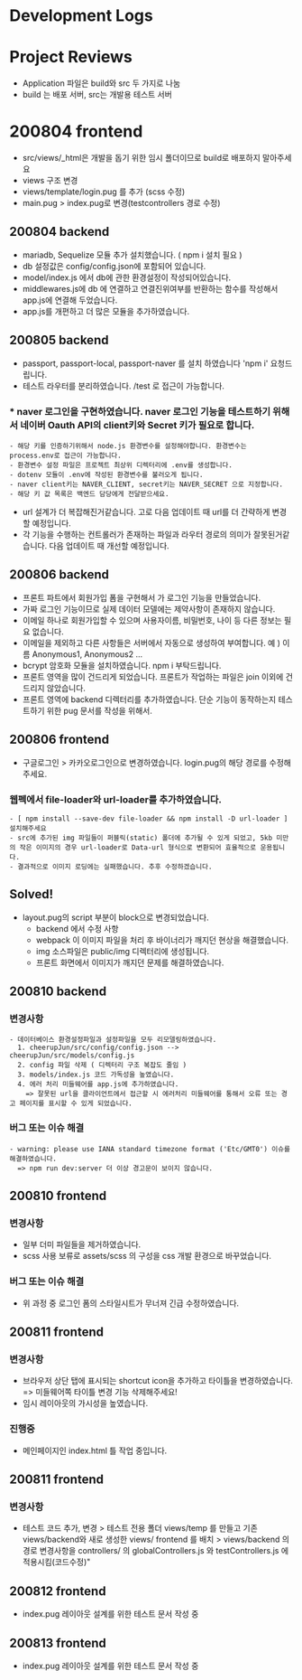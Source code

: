 # Development Logs

# Project Reviews

- Application 파일은 build와 src 두 가지로 나눔
- build 는 배포 서버, src는 개발용 테스트 서버

# 200804 frontend

- src/views/\_html은 개발을 돕기 위한 임시 폴더이므로 build로 배포하지 말아주세요
- views 구조 변경
- views/template/login.pug 를 추가 (scss 수정)
- main.pug > index.pug로 변경(testcontrollers 경로 수정)

## 200804 backend

- mariadb, Sequelize 모듈 추가 설치했습니다. ( npm i 설치 필요 )
- db 설정값은 config/config.json에 포함되어 있습니다.
- model/index.js 에서 db에 관한 환경설정이 작성되어있습니다.
- middlewares.js에 db 에 연결하고 연결진위여부를 반환하는 함수를 작성해서 app.js에 연결해 두었습니다.
- app.js를 개편하고 더 많은 모듈을 추가하였습니다.

## 200805 backend

- passport, passport-local, passport-naver 를 설치 하였습니다 'npm i' 요청드립니다.
- 테스트 라우터를 분리하였습니다. /test 로 접근이 가능합니다.

### \* naver 로그인을 구현하였습니다. naver 로그인 기능을 테스트하기 위해서 네이버 Oauth API의 client키와 Secret 키가 필요로 합니다.

    - 해당 키를 인증하기위해서 node.js 환경변수를 설정해야합니다. 환경변수는 process.env로 접근이 가능합니다.
    - 환경변수 설정 파일은 프로젝트 최상위 디렉터리에 .env를 생성합니다.
    - dotenv 모듈이 .env에 작성된 환경변수를 불러오게 됩니다.
    - naver client키는 NAVER_CLIENT, secret키는 NAVER_SECRET 으로 지정합니다.
    - 해당 키 값 목록은 백엔드 담당에게 전달받으세요.

- url 설계가 더 복잡해진거같습니다. 고로 다음 업데이트 때 url를 더 간략하게 변경 할 예정입니다.
- 각 기능을 수행하는 컨트롤러가 존재하는 파일과 라우터 경로의 의미가 잘못된거같습니다. 다음 업데이트 때 개선할 예정입니다.

## 200806 backend

- 프론트 파트에서 회원가입 폼을 구현해서 가 로그인 기능을 만들었습니다.
- 가짜 로그인 기능이므로 실제 데이터 모델에는 제약사항이 존재하지 않습니다.
- 이메일 하나로 회원가입할 수 있으며 사용자이름, 비밀번호, 나이 등 다른 정보는 필요 없습니다.
- 이메일을 제외하고 다른 사항들은 서버에서 자동으로 생성하여 부여합니다. 예 ) 이름 Anonymous1, Anonymous2 ...
- bcrypt 암호화 모듈을 설치하였습니다. npm i 부탁드립니다.
- 프론트 영역을 많이 건드리게 되었습니다. 프론트가 작업하는 파일은 join 이외에 건드리지 않았습니다.
- 프론트 영역에 backend 디렉터리를 추가하였습니다. 단순 기능이 동작하는지 테스트하기 위한 pug 문서를 작성을 위해서.

## 200806 frontend

- 구글로그인 > 카카오로그인으로 변경하였습니다. login.pug의 해당 경로를 수정해주세요.

### 웹펙에서 file-loader와 url-loader를 추가하였습니다.

    - [ npm install --save-dev file-loader && npm install -D url-loader ] 설치해주세요
    - src에 추가된 img 파일들이 퍼블릭(static) 폴더에 추가될 수 있게 되었고, 5kb 미만의 작은 이미지의 경우 url-loader로 Data-url 형식으로 변환되어 효율적으로 운용됩니다.
    - 결과적으로 이미지 로딩에는 실패했습니다. 추후 수정하겠습니다.

## Solved!
- layout.pug의 script 부분이 block으로 변경되었습니다.
  * backend 에서 수정 사항
  - webpack 이 이미지 파일을 처리 후 바이너리가 깨지던 현상을 해결했습니다.
  - img 소스파일은 public/img 디렉터리에 생성됩니다.
  - 프론트 화면에서 이미지가 깨지던 문제를 해결하였습니다.

## 200810 backend
### 변경사항
    - 데이터베이스 환경설정파일과 설정파일을 모두 리모델링하였습니다.
      1. cheerupJun/src/config/config.json --> cheerupJun/src/models/config.js
      2. config 파일 삭제 ( 디렉터리 구조 복잡도 줄임 )
      3. models/index.js 코드 가독성을 높였습니다.
      4. 에러 처리 미들웨어를 app.js에 추가하였습니다.
        => 잘못된 url을 클라이언트에서 접근할 시 에러처리 미들웨어를 통해서 오류 또는 경고 페이지를 표시할 수 있게 되었습니다. 
### 버그 또는 이슈 해결
    - warning: please use IANA standard timezone format ('Etc/GMT0') 이슈를 해결하였습니다.
      => npm run dev:server 더 이상 경고문이 보이지 않습니다.


## 200810 frontend
### 변경사항
  - 일부 더미 파일들을 제거하였습니다.
  - scss 사용 보류로 assets/scss 의 구성을 css 개발 환경으로 바꾸었습니다.
### 버그 또는 이슈 해결
  - 위 과정 중 로그인 폼의 스타일시트가 무너져 긴급 수정하였습니다.


## 200811 frontend
### 변경사항
  - 브라우저 상단 탭에 표시되는 shortcut icon을 추가하고 타이틀을 변경하였습니다.
    => 미들웨어쪽 타이틀 변경 기능 삭제해주세요!
  - 임시 레이아웃의 가시성을 높였습니다.
### 진행중
  - 메인페이지인 index.html 틀 작업 중입니다.


## 200811 frontend
### 변경사항
  -  테스트 코드 추가, 변경
    > 테스트 전용 폴더 views/temp 를 만들고 기존 views/backend와 새로 생성한 views/ frontend 를 배치
    > views/backend 의 경로 변경사항을 controllers/ 의 globalControllers.js 와 testControllers.js 에 적용시킴(코드수정)"

## 200812 frontend
  - index.pug 레이아웃 설계를 위한 테스트 문서 작성 중

## 200813 frontend
  - index.pug 레이아웃 설계를 위한 테스트 문서 작성 중